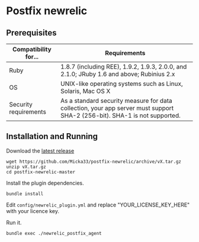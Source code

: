 # Postfix newrelic

## Prerequisites

| Compatibility for...	| Requirements |
|-----------------------|--------------|
| Ruby                  | 1.8.7 (including REE), 1.9.2, 1.9.3, 2.0.0, and 2.1.0; JRuby 1.6 and above; Rubinius 2.x |
| OS                    | UNIX-like operating systems such as Linux, Solaris, Mac OS X |
| Security requirements | As a standard security measure for data collection, your app server must support SHA-2 (256-bit). SHA-1 is not supported. |


## Installation and Running

Download the [latest release](https://github.com/Micka33/postfix-newrelic/releases/latest)

```
wget https://github.com/Micka33/postfix-newrelic/archive/vX.tar.gz
unzip vX.tar.gz
cd postfix-newrelic-master
```
Install the plugin dependencies.
```
bundle install
```

Edit `config/newrelic_plugin.yml` and replace "YOUR_LICENSE_KEY_HERE" with your licence key.

Run it.
```
bundle exec ./newrelic_postfix_agent
```

